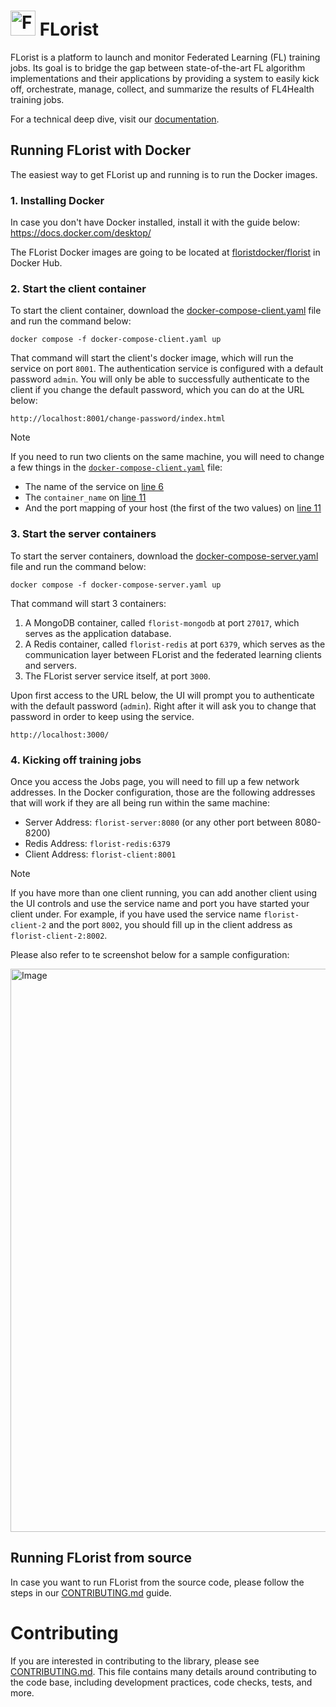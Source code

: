 # <img src="https://github.com/VectorInstitute/FLorist/assets/11467898/5c7bcdef-311f-4a88-ae72-ed16f76b7c03" alt="FLorist logo" width="40"/> FLorist

FLorist is a platform to launch and monitor Federated Learning (FL) training jobs. Its goal is to bridge the gap between state-of-the-art FL algorithm implementations and their applications by providing a system to easily kick off, orchestrate, manage, collect, and summarize the results of FL4Health training jobs.

For a technical deep dive, visit our [documentation](https://vectorinstitute.github.io/FLorist/).

## Running FLorist with Docker

The easiest way to get FLorist up and running is to run the Docker images.

### 1. Installing Docker

In case you don't have Docker installed, install it with the guide below:
https://docs.docker.com/desktop/

The FLorist Docker images are going to be located at [floristdocker/florist](https://hub.docker.com/repository/docker/floristdocker/florist/general) in Docker Hub.

### 2. Start the client container

To start the client container, download the [docker-compose-client.yaml](docker-compose-client.yaml)
file and run the command below:

```shell
docker compose -f docker-compose-client.yaml up
```

That command will start the client's docker image, which will run the service on
port `8001`. The authentication service is configured with a default password `admin`.
You will only be able to successfully authenticate to the client if you change the
default password, which you can do at the URL below:

```
http://localhost:8001/change-password/index.html
```

> [!NOTE]
> If you need to run two clients on the same machine, you will need to
> change a few things in the [`docker-compose-client.yaml`](docker-compose-client.yaml) file:
> - The name of the service on [line 6](docker-compose-client.yaml#L6)
> - The `container_name` on [line 11](docker-compose-client.yaml#L11)
> - And the port mapping of your host (the first of the two values) on [line 11](docker-compose-client.yaml#L11)

### 3. Start the server containers

To start the server containers, download the [docker-compose-server.yaml](docker-compose-server.yaml)
file and run the command below:

```shell
docker compose -f docker-compose-server.yaml up
```

That command will start 3 containers:

1. A MongoDB container, called `florist-mongodb` at port `27017`, which serves as
the application database.
2. A Redis container, called `florist-redis` at port `6379`, which serves as
the communication layer between FLorist and the federated learning clients and
servers.
3. The FLorist server service itself, at port `3000`.

Upon first access to the URL below, the UI will prompt you to authenticate with
the default password (`admin`). Right after it will ask you to change that
password in order to keep using the service.

```
http://localhost:3000/
```

### 4. Kicking off training jobs

Once you access the Jobs page, you will need to fill up a few network addresses.
In the Docker configuration, those are the following addresses that will work if
they are all being run within the same machine:

- Server Address: `florist-server:8080` (or any other port between 8080-8200)
- Redis Address: `florist-redis:6379`
- Client Address: `florist-client:8001`

> [!NOTE]
> If you have more than one client running, you can add another client
> using the UI controls and use the service name and port you have started
> your client under. For example, if you have used the service name
> `florist-client-2` and the port `8002`, you should fill up in the client
> address as `florist-client-2:8002`.

Please also refer to te screenshot below for a sample configuration:

<img width="876" height="901" alt="Image" src="https://github.com/user-attachments/assets/801bba42-e204-4508-8a9f-94d5c125b7bc" />

## Running FLorist from source

In case you want to run FLorist from the source code, please follow the steps in
our [CONTRIBUTING.md](CONTRIBUTING.md) guide.

# Contributing

If you are interested in contributing to the library, please see [CONTRIBUTING.md](CONTRIBUTING.md).
This file contains many details around contributing to the code base, including development
practices, code checks, tests, and more.
